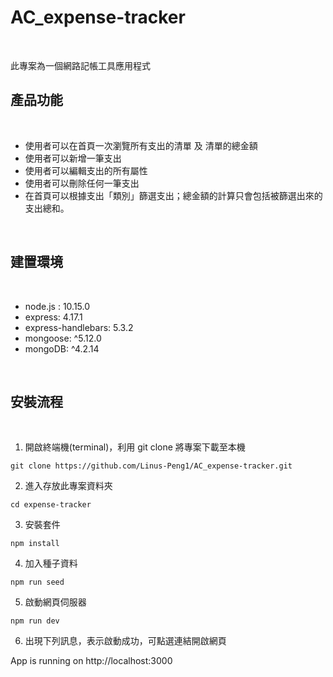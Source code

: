 # AC_expense-tracker

<br>

此專案為一個網路記帳工具應用程式

## 產品功能

<br>

* 使用者可以在首頁一次瀏覽所有支出的清單 及 清單的總金額
* 使用者可以新增一筆支出
* 使用者可以編輯支出的所有屬性
* 使用者可以刪除任何一筆支出
* 在首頁可以根據支出「類別」篩選支出；總金額的計算只會包括被篩選出來的支出總和。

<br>

## 建置環境

<br>

* node.js : 10.15.0
* express: 4.17.1
* express-handlebars: 5.3.2
* mongoose: ^5.12.0
* mongoDB: ^4.2.14

<br>

## 安裝流程

<br>

1. 開啟終端機(terminal)，利用 git clone 將專案下載至本機
```
git clone https://github.com/Linus-Peng1/AC_expense-tracker.git
```
2. 進入存放此專案資料夾
```
cd expense-tracker
```
3. 安裝套件
```
npm install
```
4. 加入種子資料
```
npm run seed
```

5. 啟動網頁伺服器
```
npm run dev
```
6. 出現下列訊息，表示啟動成功，可點選連結開啟網頁

App is running on http://localhost:3000

